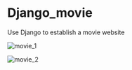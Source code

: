 # Django_movie

Use Django to establish a movie website


![movie_1](https://user-images.githubusercontent.com/50401924/144229117-65e72cef-4a18-44ef-abbf-2fc4711bac18.JPG)


![movie_2](https://user-images.githubusercontent.com/50401924/144229126-a76f03eb-f8bd-44d9-b410-b3c89ca72bcb.JPG)
